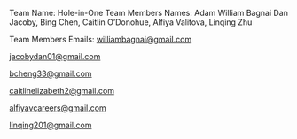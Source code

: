 Team Name: Hole-in-One
Team Members Names: 
Adam
William Bagnai 
Dan Jacoby, 
Bing Chen, 
Caitlin O’Donohue, 
Alfiya Valitova,
Linqing Zhu

Team Members Emails:
williambagnai@gmail.com

jacobydan01@gmail.com

bcheng33@gmail.com

caitlinelizabeth2@gmail.com

alfiyavcareers@gmail.com

linqing201@gmail.com
